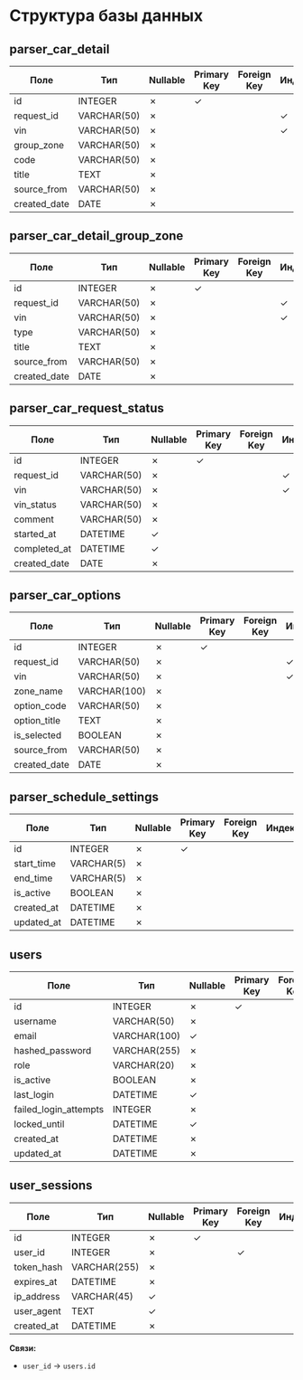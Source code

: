 # Структура базы данных

## parser_car_detail

| Поле | Тип | Nullable | Primary Key | Foreign Key | Индекс |
|------|-----|----------|-------------|-------------|--------|
| id | INTEGER | ✗ | ✓ |  |  |
| request_id | VARCHAR(50) | ✗ |  |  | ✓ |
| vin | VARCHAR(50) | ✗ |  |  | ✓ |
| group_zone | VARCHAR(50) | ✗ |  |  |  |
| code | VARCHAR(50) | ✗ |  |  |  |
| title | TEXT | ✗ |  |  |  |
| source_from | VARCHAR(50) | ✗ |  |  |  |
| created_date | DATE | ✗ |  |  |  |

## parser_car_detail_group_zone

| Поле | Тип | Nullable | Primary Key | Foreign Key | Индекс |
|------|-----|----------|-------------|-------------|--------|
| id | INTEGER | ✗ | ✓ |  |  |
| request_id | VARCHAR(50) | ✗ |  |  | ✓ |
| vin | VARCHAR(50) | ✗ |  |  | ✓ |
| type | VARCHAR(50) | ✗ |  |  |  |
| title | TEXT | ✗ |  |  |  |
| source_from | VARCHAR(50) | ✗ |  |  |  |
| created_date | DATE | ✗ |  |  |  |

## parser_car_request_status

| Поле | Тип | Nullable | Primary Key | Foreign Key | Индекс |
|------|-----|----------|-------------|-------------|--------|
| id | INTEGER | ✗ | ✓ |  |  |
| request_id | VARCHAR(50) | ✗ |  |  | ✓ |
| vin | VARCHAR(50) | ✗ |  |  | ✓ |
| vin_status | VARCHAR(50) | ✗ |  |  |  |
| comment | VARCHAR(50) | ✗ |  |  |  |
| started_at | DATETIME | ✓ |  |  |  |
| completed_at | DATETIME | ✓ |  |  |  |
| created_date | DATE | ✗ |  |  |  |

## parser_car_options

| Поле | Тип | Nullable | Primary Key | Foreign Key | Индекс |
|------|-----|----------|-------------|-------------|--------|
| id | INTEGER | ✗ | ✓ |  |  |
| request_id | VARCHAR(50) | ✗ |  |  | ✓ |
| vin | VARCHAR(50) | ✗ |  |  | ✓ |
| zone_name | VARCHAR(100) | ✗ |  |  |  |
| option_code | VARCHAR(50) | ✗ |  |  |  |
| option_title | TEXT | ✗ |  |  |  |
| is_selected | BOOLEAN | ✗ |  |  |  |
| source_from | VARCHAR(50) | ✗ |  |  |  |
| created_date | DATE | ✗ |  |  |  |

## parser_schedule_settings

| Поле | Тип | Nullable | Primary Key | Foreign Key | Индекс |
|------|-----|----------|-------------|-------------|--------|
| id | INTEGER | ✗ | ✓ |  |  |
| start_time | VARCHAR(5) | ✗ |  |  |  |
| end_time | VARCHAR(5) | ✗ |  |  |  |
| is_active | BOOLEAN | ✗ |  |  |  |
| created_at | DATETIME | ✗ |  |  |  |
| updated_at | DATETIME | ✗ |  |  |  |

## users

| Поле | Тип | Nullable | Primary Key | Foreign Key | Индекс |
|------|-----|----------|-------------|-------------|--------|
| id | INTEGER | ✗ | ✓ |  |  |
| username | VARCHAR(50) | ✗ |  |  |  |
| email | VARCHAR(100) | ✓ |  |  |  |
| hashed_password | VARCHAR(255) | ✗ |  |  |  |
| role | VARCHAR(20) | ✗ |  |  |  |
| is_active | BOOLEAN | ✗ |  |  |  |
| last_login | DATETIME | ✓ |  |  |  |
| failed_login_attempts | INTEGER | ✗ |  |  |  |
| locked_until | DATETIME | ✓ |  |  |  |
| created_at | DATETIME | ✗ |  |  |  |
| updated_at | DATETIME | ✗ |  |  |  |

## user_sessions

| Поле | Тип | Nullable | Primary Key | Foreign Key | Индекс |
|------|-----|----------|-------------|-------------|--------|
| id | INTEGER | ✗ | ✓ |  |  |
| user_id | INTEGER | ✗ |  | ✓ |  |
| token_hash | VARCHAR(255) | ✗ |  |  |  |
| expires_at | DATETIME | ✗ |  |  |  |
| ip_address | VARCHAR(45) | ✓ |  |  |  |
| user_agent | TEXT | ✓ |  |  |  |
| created_at | DATETIME | ✗ |  |  |  |

**Связи:**
- `user_id` → `users.id`


